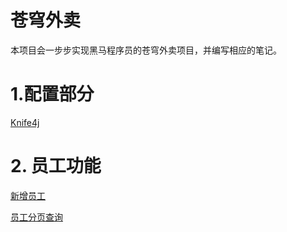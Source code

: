 # 苍穹外卖

本项目会一步步实现黑马程序员的苍穹外卖项目，并编写相应的笔记。

# 1.配置部分

[Knife4j](Knife4j/Knife4j.md "Knife4j")

# 2. 员工功能

[新增员工](新增员工/新增员工.md "新增员工")

[员工分页查询](员工分页查询/员工分页查询.md "员工分页查询")
